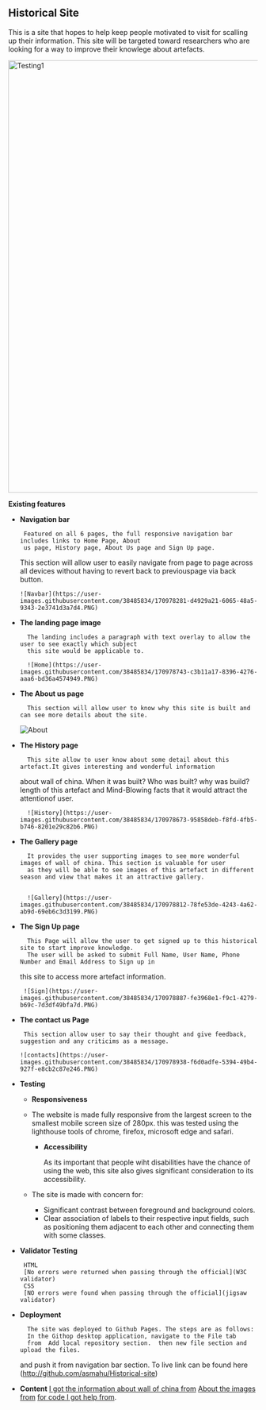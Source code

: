 ## Historical Site
   This is a site that hopes to help keep people motivated to visit for scalling up their information.
   This site will be targeted toward researchers who are looking for a way to improve their knowlege 
   about artefacts.
   
   
   
   <img width="871" alt="Testing1" src="https://user-images.githubusercontent.com/38485834/170986251-6c69d5dc-5d24-45f4-a92d-6a060fe08f6f.png">

   
   
   
 **Existing features**
 
 - **Navigation bar**
    
    	Featured on all 6 pages, the full responsive navigation bar includes links to Home Page, About
        us page, History page, About Us page and Sign Up page. 
	    
	This section will allow user to easily navigate from page to page across all devices without 
	having to revert  back to previouspage via back button.
	     
       ![Navbar](https://user-images.githubusercontent.com/38485834/170978281-d4929a21-6065-48a5-9343-2e3741d3a7d4.PNG)

	      


- **The landing page image**

        The landing includes a paragraph with text overlay to allow the user to see exactly which subject
        this site would be applicable to.
	
        ![Home](https://user-images.githubusercontent.com/38485834/170978743-c3b11a17-8396-4276-aaa6-bd36a4574949.PNG)

   
   
- **The About us page**

        This section will allow user to know why this site is built and can see more details about the site.
        
	![About](https://user-images.githubusercontent.com/38485834/170978628-a5f8e427-7e07-4b1e-aed7-f04dbc168e45.PNG)

	
	
     
- **The History page**
    
        This site allow to user know about some detail about this artefact.It gives interesting and wonderful information
	about wall of china. When it was built? Who was built? why was build? length of this artefact and Mind-Blowing facts
	that it would attract the attentionof user.

        ![History](https://user-images.githubusercontent.com/38485834/170978673-95858deb-f8fd-4fb5-b746-8201e29c82b6.PNG)

	   
	   
	   
- **The Gallery page**
    
        It provides the user supporting images to see more wonderful images of wall of china. This section is valuable for user 
        as they will be able to see images of this artefact in different season and view that makes it an attractive gallery.
	

        ![Gallery](https://user-images.githubusercontent.com/38485834/170978812-78fe53de-4243-4a62-ab9d-69eb6c3d3199.PNG)


	
	
- **The Sign Up page**
    
        This Page will allow the user to get signed up to this historical site to start improve knowledge.
        The user will be asked to submit Full Name, User Name, Phone Number and Email Address to Sign up in 
	this site to access more artefact information.  
	
       ![Sign](https://user-images.githubusercontent.com/38485834/170978887-fe3968e1-f9c1-4279-b69c-7d3df49bfa7d.PNG)

    
    
    
- **The contact us Page**
    
       This section allow user to say their thought and give feedback, suggestion and any criticims as a message.
       
      ![contacts](https://user-images.githubusercontent.com/38485834/170978938-f6d0adfe-5394-49b4-927f-e8cb2c87e246.PNG)


       
       
       
- **Testing**
 
	- **Responsiveness**
	
	 - The website is made fully responsive from the largest screen to the smallest mobile screen size of 280px.
	   this was tested using the lighthouse tools of chrome, firefox, microsoft edge and safari.
	   
       - **Accessibility**
       
       	   As its important that people wiht disabilities have the chance of using the web, this site also gives 
	   significant consideration to its accessibility.
	   
	 - The site is made with concern for:
	   - Significant contrast between foreground and background colors.
	   - Clear association of labels to their respective input fields, such as positioning them adjacent to 
	     each other and connecting them with some classes.
	
- **Validator Testing**
 
       HTML 
       [No errors were returned when passing through the official](W3C validator)
       CSS 
       [NO errors were found when passing through the official](jigsaw validator)
	 
     
- **Deployment** 

        The site was deployed to Github Pages. The steps are as follows:
        In the Githop desktop application, navigate to the File tab 
        from  Add local repository section.  then new file section and upload the files.
	and push it from navigation bar section.
        To live link can be found here (http://github.com/asmahu/Historical-site)

 	
- **Content**
       	[I got the information about wall of china from](https://www.chinahighlights.com)
        [About the images from](http://www.unplash.com)
       	[for code I got help from](http://www.w3school.com).
	 
	

	
	

    
	

  
 
 
